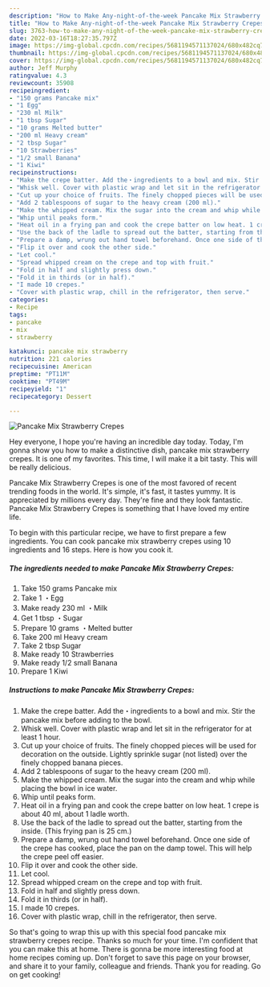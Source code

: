 ```yaml
---
description: "How to Make Any-night-of-the-week Pancake Mix Strawberry Crepes"
title: "How to Make Any-night-of-the-week Pancake Mix Strawberry Crepes"
slug: 3763-how-to-make-any-night-of-the-week-pancake-mix-strawberry-crepes
date: 2022-03-16T18:27:35.797Z
image: https://img-global.cpcdn.com/recipes/5681194571137024/680x482cq70/pancake-mix-strawberry-crepes-recipe-main-photo.jpg
thumbnail: https://img-global.cpcdn.com/recipes/5681194571137024/680x482cq70/pancake-mix-strawberry-crepes-recipe-main-photo.jpg
cover: https://img-global.cpcdn.com/recipes/5681194571137024/680x482cq70/pancake-mix-strawberry-crepes-recipe-main-photo.jpg
author: Jeff Murphy
ratingvalue: 4.3
reviewcount: 35908
recipeingredient:
- "150 grams Pancake mix"
- "1 Egg"
- "230 ml Milk"
- "1 tbsp Sugar"
- "10 grams Melted butter"
- "200 ml Heavy cream"
- "2 tbsp Sugar"
- "10 Strawberries"
- "1/2 small Banana"
- "1 Kiwi"
recipeinstructions:
- "Make the crepe batter. Add the・ingredients to a bowl and mix. Stir the pancake mix before adding to the bowl."
- "Whisk well. Cover with plastic wrap and let sit in the refrigerator for at least 1 hour."
- "Cut up your choice of fruits. The finely chopped pieces will be used for decoration on the outside. Lightly sprinkle sugar (not listed) over the finely chopped banana pieces."
- "Add 2 tablespoons of sugar to the heavy cream (200 ml)."
- "Make the whipped cream. Mix the sugar into the cream and whip while placing the bowl in ice water."
- "Whip until peaks form."
- "Heat oil in a frying pan and cook the crepe batter on low heat. 1 crepe is about 40 ml, about 1 ladle worth."
- "Use the back of the ladle to spread out the batter, starting from the inside. (This frying pan is 25 cm.)"
- "Prepare a damp, wrung out hand towel beforehand. Once one side of the crepe has cooked, place the pan on the damp towel. This will help the crepe peel off easier."
- "Flip it over and cook the other side."
- "Let cool."
- "Spread whipped cream on the crepe and top with fruit."
- "Fold in half and slightly press down."
- "Fold it in thirds (or in half)."
- "I made 10 crepes."
- "Cover with plastic wrap, chill in the refrigerator, then serve."
categories:
- Recipe
tags:
- pancake
- mix
- strawberry

katakunci: pancake mix strawberry 
nutrition: 221 calories
recipecuisine: American
preptime: "PT11M"
cooktime: "PT49M"
recipeyield: "1"
recipecategory: Dessert

---
```



![Pancake Mix Strawberry Crepes](https://img-global.cpcdn.com/recipes/5681194571137024/680x482cq70/pancake-mix-strawberry-crepes-recipe-main-photo.jpg)

Hey everyone, I hope you're having an incredible day today. Today, I'm gonna show you how to make a distinctive dish, pancake mix strawberry crepes. It is one of my favorites. This time, I will make it a bit tasty. This will be really delicious.



Pancake Mix Strawberry Crepes is one of the most favored of recent trending foods in the world. It's simple, it's fast, it tastes yummy. It is appreciated by millions every day. They're fine and they look fantastic. Pancake Mix Strawberry Crepes is something that I have loved my entire life.


To begin with this particular recipe, we have to first prepare a few ingredients. You can cook pancake mix strawberry crepes using 10 ingredients and 16 steps. Here is how you cook it.

<!--inarticleads1-->

##### The ingredients needed to make Pancake Mix Strawberry Crepes:

1. Take 150 grams Pancake mix
1. Take 1 ・Egg
1. Make ready 230 ml ・Milk
1. Get 1 tbsp ・Sugar
1. Prepare 10 grams ・Melted butter
1. Take 200 ml Heavy cream
1. Take 2 tbsp Sugar
1. Make ready 10 Strawberries
1. Make ready 1/2 small Banana
1. Prepare 1 Kiwi




<!--inarticleads2-->

##### Instructions to make Pancake Mix Strawberry Crepes:

1. Make the crepe batter. Add the・ingredients to a bowl and mix. Stir the pancake mix before adding to the bowl.
1. Whisk well. Cover with plastic wrap and let sit in the refrigerator for at least 1 hour.
1. Cut up your choice of fruits. The finely chopped pieces will be used for decoration on the outside. Lightly sprinkle sugar (not listed) over the finely chopped banana pieces.
1. Add 2 tablespoons of sugar to the heavy cream (200 ml).
1. Make the whipped cream. Mix the sugar into the cream and whip while placing the bowl in ice water.
1. Whip until peaks form.
1. Heat oil in a frying pan and cook the crepe batter on low heat. 1 crepe is about 40 ml, about 1 ladle worth.
1. Use the back of the ladle to spread out the batter, starting from the inside. (This frying pan is 25 cm.)
1. Prepare a damp, wrung out hand towel beforehand. Once one side of the crepe has cooked, place the pan on the damp towel. This will help the crepe peel off easier.
1. Flip it over and cook the other side.
1. Let cool.
1. Spread whipped cream on the crepe and top with fruit.
1. Fold in half and slightly press down.
1. Fold it in thirds (or in half).
1. I made 10 crepes.
1. Cover with plastic wrap, chill in the refrigerator, then serve.




So that's going to wrap this up with this special food pancake mix strawberry crepes recipe. Thanks so much for your time. I'm confident that you can make this at home. There is gonna be more interesting food at home recipes coming up. Don't forget to save this page on your browser, and share it to your family, colleague and friends. Thank you for reading. Go on get cooking!
